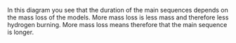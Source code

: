 In this diagram you see that the duration of the main sequences depends on the mass loss of the models. More mass loss is less mass and therefore less hydrogen burning. More mass loss means therefore that the main sequence is longer. 